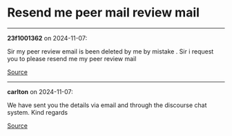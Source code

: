 # Resend me peer mail review mail


---

**23f1001362** on 2024-11-07:

Sir my peer review email is been deleted by me by mistake . Sir i request you to please resend me my peer review mail

[Source](https://discourse.onlinedegree.iitm.ac.in/t/resend-me-peer-mail-review-mail/155872/1)

---

**carlton** on 2024-11-07:

We have sent you the details via email and through the discourse chat system.
Kind regards

[Source](https://discourse.onlinedegree.iitm.ac.in/t/resend-me-peer-mail-review-mail/155872/3)